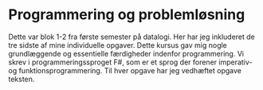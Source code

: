 # Programmering og problemløsning
Dette var blok 1-2 fra første semester på datalogi. Her har jeg inkluderet de tre sidste af mine individuelle opgaver. Dette kursus gav mig nogle grundlæggende 
og essentielle færdigheder indenfor programmering. Vi skrev i programmeringssproget F#, som er et sprog der forener imperativ- og funktionsprogrammering.
Til hver opgave har jeg vedhæftet opgave teksten. 
